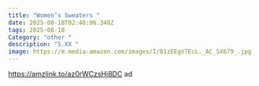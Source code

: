 ```yaml
---
title: "Women’s Sweaters "
date: 2025-08-18T02:48:06.348Z
tags: 2025-08-18
Category: "other "
description: "5.XX "
image: https://m.media-amazon.com/images/I/81zEEgV7EcL._AC_SX679_.jpg
---
```

https://amzlink.to/az0rWCzsHj8DC   ad